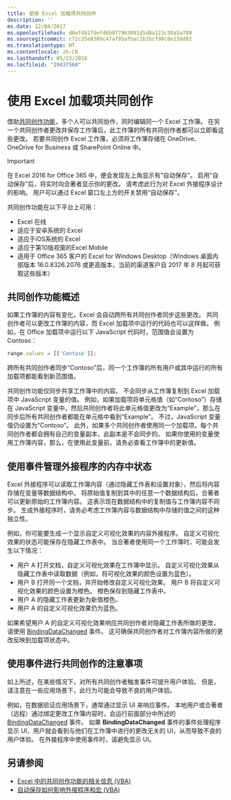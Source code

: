 ```yaml
---
title: 使用 Excel 加载项共同创作
description: ''
ms.date: 12/04/2017
ms.openlocfilehash: d0ef481f9efd6b977963091d5d0a123c30a5a789
ms.sourcegitcommit: c72c35e8389c47a795afbac1b2bcf98c8e216d82
ms.translationtype: HT
ms.contentlocale: zh-CN
ms.lasthandoff: 05/23/2018
ms.locfileid: "19437568"
---
```

# <a name="coauthoring-in-excel-add-ins"></a>使用 Excel 加载项共同创作  

借助[共同创作功能](https://support.office.com/en-US/article/Collaborate-on-Excel-workbooks-at-the-same-time-with-co-authoring-7152aa8b-b791-414c-a3bb-3024e46fb104)，多个人可以共同协作，同时编辑同一个 Excel 工作簿。 在另一个共同创作者更改并保存工作簿后，此工作簿的所有共同创作者都可以立即看这些更改。 若要共同创作 Excel 工作簿，必须将工作簿存储在 OneDrive、OneDrive for Business 或 SharePoint Online 中。

> [!IMPORTANT]
> 在 Excel 2016 for Office 365 中，便会发现左上角显示有“自动保存”。 启用“自动保存”后，将实时向合著者显示你的更改。 请考虑此行为对 Excel 外接程序设计的影响。 用户可以通过 Excel 窗口左上方的开关禁用“自动保存”。

共同创作功能在以下平台上可用：

- Excel 在线
- 适应于安卓系统的 Excel
- 适应于iOS系统的 Excel
- 适应于第10版视窗的Excel Mobile
- 适用于 Office 365 客户的 Excel for Windows Desktop（Windows 桌面内部版本 16.0.8326.2076 或更高版本，当前的渠道客户自 2017 年 8 月起可获取这些版本）

## <a name="coauthoring-overview"></a>共同创作功能概述
 
如果工作簿的内容有变化，Excel 会自动跨所有共同创作者同步这些更改。 共同创作者可以更改工作簿的内容，而 Excel 加载项中运行的代码也可以这样做。 例如，在 Office 加载项中运行以下 JavaScript 代码时，范围值会设置为 Contoso：

```js
range.values = [['Contoso']];
```
跨所有共同创作者同步“Contoso”后，同一个工作簿的所有用户或其中运行的所有加载项都能看到新范围值。 

共同创作功能仅同步共享工作簿中的内容。 不会同步从工作簿复制到 Excel 加载项中 JavaScript 变量的值。 例如，如果加载项将单元格值（如“Contoso”）存储在 JavaScript 变量中，然后共同创作者将此单元格值更改为“Example”，那么在同步后所有共同创作者都能在单元格中看到“Example”。 不过，JavaScript 变量值仍设置为“Contoso”。 此外，如果多个共同创作者使用同一个加载项，每个共同创作者都会拥有自己的变量副本，此副本是不会同步的。 如果你使用的变量使用工作簿内容，那么，在使用此变量前，请务必查看工作簿中的更新值。 

## <a name="use-events-to-manage-the-in-memory-state-of-your-add-in"></a>使用事件管理外接程序的内存中状态
 
Excel 外接程序可以读取工作簿内容（通过隐藏工作表和设置对象），然后将内容存储在变量等数据结构中。 将原始值复制到其中的任意一个数据结构后，合著者可以更新原始的工作簿内容。 这表示现在数据结构中的复制值与工作簿内容不同步。 生成外接程序时，请务必考虑工作簿内容与数据结构中存储的值之间的这种独立性。

例如，你可能要生成一个显示自定义可视化效果的内容外接程序。 自定义可视化效果的状态可能保存在隐藏工作表中。 当合著者使用同一个工作簿时，可能会发生以下情况：

- 用户 A 打开文档，自定义可视化效果在工作簿中显示。 自定义可视化效果从隐藏工作表中读取数据（例如，将可视化效果的颜色设置为蓝色）。
- 用户 B 打开同一个文档，并开始修改自定义可视化效果。 用户 B 将自定义可视化效果的颜色设置为橙色。 橙色保存到隐藏工作表中。
- 用户 A 的隐藏工作表更新为新值橙色。
- 用户 A 的自定义可视化效果仍为蓝色。 

如果希望用户 A 的自定义可视化效果响应共同创作者对隐藏工作表所做的更改，请使用 [BindingDataChanged](https://dev.office.com/reference/add-ins/shared/binding.bindingdatachangedevent) 事件。 这可确保共同创作者对工作簿内容所做的更改反映到加载项状态中。

## <a name="caveats-to-using-events-with-coauthoring"></a>使用事件进行共同创作的注意事项 

如上所述，在某些情况下，对所有共同创作者触发事件可提升用户体验。 但是，请注意在一些应用场景下，此行为可能会导致不良的用户体验。 

例如，在数据验证应用场景下，通常通过显示 UI 来响应事件。 本地用户或合著者（远程）通过绑定更改工作簿内容时，会运行前面部分中所述的 [BindingDataChanged](https://dev.office.com/reference/add-ins/shared/binding.bindingdatachangedevent) 事件。 如果 **BindingDataChanged** 事件的事件处理程序显示 UI，用户就会看到与他们在工作簿中进行的更改无关的 UI，从而导致不良的用户体验。 在外接程序中使用事件时，请避免显示 UI。

## <a name="see-also"></a>另请参阅 

- [Excel 中的共同创作功能的相关信息 (VBA)](https://msdn.microsoft.com/en-us/vba/excel-vba/articles/about-coauthoring-in-excel) 
- [自动保存如何影响外接程序和宏 (VBA)](https://msdn.microsoft.com/en-us/vba/office-shared-vba/articles/how-autosave-impacts-addins-and-macros) 
